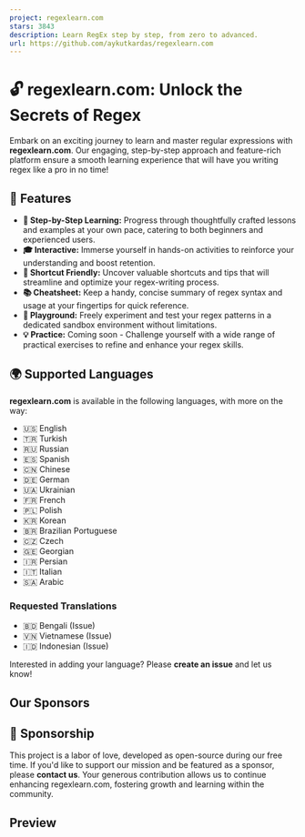 ```yaml
---
project: regexlearn.com
stars: 3843
description: Learn RegEx step by step, from zero to advanced.
url: https://github.com/aykutkardas/regexlearn.com
---
```


**🔓 regexlearn.com: Unlock the Secrets of Regex**
==================================================

Embark on an exciting journey to learn and master regular expressions with **regexlearn.com**. Our engaging, step-by-step approach and feature-rich platform ensure a smooth learning experience that will have you writing regex like a pro in no time!

  

**🌟 Features**
---------------

-   **🚶 Step-by-Step Learning:** Progress through thoughtfully crafted lessons and examples at your own pace, catering to both beginners and experienced users.
-   **🎓 Interactive:** Immerse yourself in hands-on activities to reinforce your understanding and boost retention.
-   **🚀 Shortcut Friendly:** Uncover valuable shortcuts and tips that will streamline and optimize your regex-writing process.
-   **📚 Cheatsheet:** Keep a handy, concise summary of regex syntax and usage at your fingertips for quick reference.
-   **🔬 Playground:** Freely experiment and test your regex patterns in a dedicated sandbox environment without limitations.
-   **💡 Practice:** Coming soon - Challenge yourself with a wide range of practical exercises to refine and enhance your regex skills.

  

**🌍 Supported Languages**
--------------------------

**regexlearn.com** is available in the following languages, with more on the way:

-   🇺🇸 English
-   🇹🇷 Turkish
-   🇷🇺 Russian
-   🇪🇸 Spanish
-   🇨🇳 Chinese
-   🇩🇪 German
-   🇺🇦 Ukrainian
-   🇫🇷 French
-   🇵🇱 Polish
-   🇰🇷 Korean
-   🇧🇷 Brazilian Portuguese
-   🇨🇿 Czech
-   🇬🇪 Georgian
-   🇮🇷 Persian
-   🇮🇹 Italian
-   🇸🇦 Arabic

### Requested Translations

-   🇧🇩 Bengali (Issue)
-   🇻🇳 Vietnamese (Issue)
-   🇮🇩 Indonesian (Issue)

Interested in adding your language? Please **create an issue** and let us know!

  

Our Sponsors
------------

  

**💖 Sponsorship**
------------------

This project is a labor of love, developed as open-source during our free time. If you'd like to support our mission and be featured as a sponsor, please **contact us**. Your generous contribution allows us to continue enhancing regexlearn.com, fostering growth and learning within the community.

  

Preview
-------
